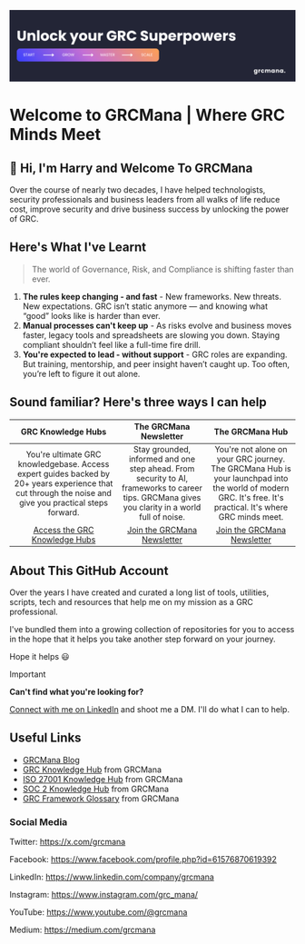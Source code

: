 ![GRCMana GitHub Banner](/profile/assets/GRCMana%20GitHub%20Banner.png)

# Welcome to GRCMana | Where GRC Minds Meet

## 👋 Hi, I'm Harry and Welcome To GRCMana
Over the course of nearly two decades, I have helped technologists, security professionals and business leaders from all walks of life reduce cost, improve security and drive business success by unlocking the power of GRC.

## Here's What I've Learnt

> The world of Governance, Risk, and Compliance is shifting faster than ever.

1. **The rules keep changing - and fast** - New frameworks. New threats. New expectations. GRC isn’t static anymore — and knowing what “good” looks like is harder than ever.
2. **Manual processes can't keep up** - As risks evolve and business moves faster, legacy tools and spreadsheets are slowing you down. Staying compliant shouldn’t feel like a full-time fire drill.
3. **You're expected to lead - without support** - GRC roles are expanding. But training, mentorship, and peer insight haven’t caught up. Too often, you’re left to figure it out alone.

## Sound familiar? Here's three ways I can help

| GRC Knowledge Hubs    | The GRCMana Newsletter    | The GRCMana Hub       |
| :---:                   | :---:                        | :---:                    |
| You're ultimate GRC knowledgebase. Access expert guides backed by 20+ years experience that cut through the noise and give you practical steps forward.                      | Stay grounded, informed and one step ahead. From security to AI, frameworks to career tips. GRCMana gives you clarity in a world full of noise.                          | You're not alone on your GRC journey. The GRCMana Hub is your launchpad into the world of modern GRC. It's free. It's practical. It's where GRC minds meet.                       |
|[Access the GRC Knowledge Hubs](https://www.grcmana.io/learn/grc)                       | [Join the GRCMana Newsletter](https://pages.grcmana.io/join-grcmana-hub)                           | [Join the GRCMana Newsletter](https://pages.grcmana.io/join-grcmana-hub)                      |

## About This GitHub Account
Over the years I have created and curated a long list of tools, utilities, scripts, tech and resources that help me on my mission as a GRC professional.

I've bundled them into a growing collection of repositories for you to access in the hope that it helps you take another step forward on your journey.

Hope it helps 😃

> [!IMPORTANT] 
>
> **Can't find what you're looking for?**
>
> [Connect with me on LinkedIn](https://www.linkedin.com/in/harrywest/) and shoot me a DM. I'll do what I can to help.
>

## Useful Links

- [GRCMana Blog](https://www.grcmana.io/blog)
- [GRC Knowledge Hub](https://www.grcmana.io/learn/grc) from GRCMana
- [ISO 27001 Knowledge Hub](https://www.grcmana.io/learn/iso-27001) from GRCMana
- [SOC 2 Knowledge Hub](https://www.grcmana.io/learn/soc-2) from GRCMana
- [GRC Framework Glossary](https://www.grcmana.io/resources/framework-glossary) from  GRCMana

### Social Media

Twitter: <https://x.com/grcmana>

Facebook: <https://www.facebook.com/profile.php?id=61576870619392>

LinkedIn: <https://www.linkedin.com/company/grcmana>

Instagram: <https://www.instagram.com/grc_mana/>

YouTube: <https://www.youtube.com/@grcmana>

Medium: <https://medium.com/grcmana>